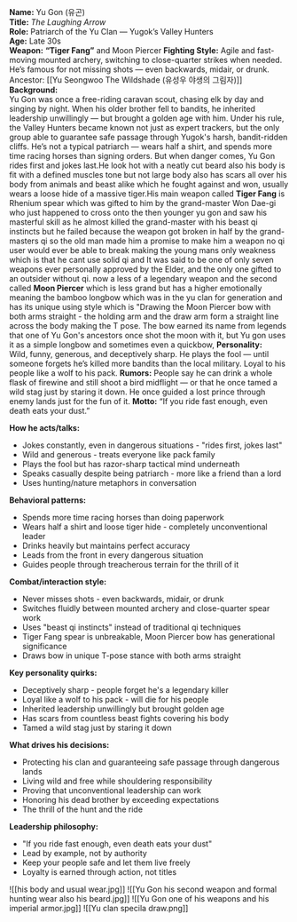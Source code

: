 **Name:** Yu Gon (유곤)  
**Title:** _The Laughing Arrow_  
**Role:** Patriarch of the Yu Clan — Yugok’s Valley Hunters  
**Age:** Late 30s  
**Weapon:** **“Tiger Fang”** and Moon Piercer
**Fighting Style:** Agile and fast-moving mounted archery, switching to close-quarter strikes when needed. He’s famous for not missing shots — even backwards, midair, or drunk.
Ancestor: [[Yu Seongwoo The Wildshade (유성우 야생의 그림자)]]
**Background:**  
Yu Gon was once a free-riding caravan scout, chasing elk by day and singing by night. When his older brother fell to bandits, he inherited leadership unwillingly — but brought a golden age with him. Under his rule, the Valley Hunters became known not just as expert trackers, but the only group able to guarantee safe passage through Yugok's harsh, bandit-ridden cliffs.
He’s not a typical patriarch — wears half a shirt, and spends more time racing horses than signing orders. But when danger comes, Yu Gon rides first and jokes last.He look hot with a neatly cut beard also his body is fit with a defined muscles tone but not large body also has scars all over his body from animals and beast alike which he fought against and won, usually wears a loose hide of a massive tiger.His main weapon called **Tiger Fang** is Rhenium spear which was gifted to him by the grand-master Won Dae-gi who just happened to cross onto the then younger yu gon and saw his masterful skill as he almost killed the grand-master with his beast qi instincts but he failed because the weapon got broken in half by the grand-masters qi so the old man made him a promise to make him a weapon no qi user would ever be able to break making the young mans only weakness which is that he cant use solid qi and It was said to be one of only seven weapons ever personally approved by the Elder, and the only one gifted to an outsider without qi. now a less of a legendary weapon and the second called **Moon Piercer** which is less grand but has a higher emotionally meaning the bamboo longbow which was in the yu clan for generation and has its unique using style which is  "Drawing the Moon Piercer bow with both arms straight - the holding arm and the draw arm form a straight line across the body making the T pose. The bow earned its name from legends that one of Yu Gon's ancestors once shot the moon with it, but Yu gon uses it as a simple longbow and sometimes even a quickbow,
**Personality:**  
Wild, funny, generous, and deceptively sharp. He plays the fool — until someone forgets he’s killed more bandits than the local military. Loyal to his people like a wolf to his pack.
**Rumors:** 
People say he can drink a whole flask of firewine and still shoot a bird midflight — or that he once tamed a wild stag just by staring it down. He once guided a lost prince through enemy lands just for the fun of it.
**Motto:** “If you ride fast enough, even death eats your dust.”

**How he acts/talks:**
- Jokes constantly, even in dangerous situations - "rides first, jokes last"
- Wild and generous - treats everyone like pack family
- Plays the fool but has razor-sharp tactical mind underneath
- Speaks casually despite being patriarch - more like a friend than a lord
- Uses hunting/nature metaphors in conversation

**Behavioral patterns:**
- Spends more time racing horses than doing paperwork
- Wears half a shirt and loose tiger hide - completely unconventional leader
- Drinks heavily but maintains perfect accuracy
- Leads from the front in every dangerous situation
- Guides people through treacherous terrain for the thrill of it

**Combat/interaction style:**
- Never misses shots - even backwards, midair, or drunk
- Switches fluidly between mounted archery and close-quarter spear work
- Uses "beast qi instincts" instead of traditional qi techniques
- Tiger Fang spear is unbreakable, Moon Piercer bow has generational significance
- Draws bow in unique T-pose stance with both arms straight

**Key personality quirks:**
- Deceptively sharp - people forget he's a legendary killer
- Loyal like a wolf to his pack - will die for his people
- Inherited leadership unwillingly but brought golden age
- Has scars from countless beast fights covering his body
- Tamed a wild stag just by staring it down

**What drives his decisions:**
- Protecting his clan and guaranteeing safe passage through dangerous lands
- Living wild and free while shouldering responsibility
- Proving that unconventional leadership can work
- Honoring his dead brother by exceeding expectations
- The thrill of the hunt and the ride

**Leadership philosophy:**
- "If you ride fast enough, even death eats your dust"
- Lead by example, not by authority
- Keep your people safe and let them live freely
- Loyalty is earned through action, not titles

![[his body and usual wear.jpg]]
![[Yu Gon his second weapon and formal hunting wear also his beard.jpg]]
![[Yu Gon one of his weapons and his imperial armor.jpg]]
![[Yu clan specila draw.png]]